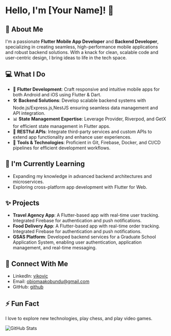 # Hello, I'm [Your Name]! 👋

## 🚀 About Me
I'm a passionate **Flutter Mobile App Developer** and **Backend Developer**, specializing in creating seamless, high-performance mobile applications and robust backend solutions. With a knack for clean, scalable code and user-centric design, I bring ideas to life in the tech space.

## 💻 What I Do

- 🌟 **Flutter Development**: Craft responsive and intuitive mobile apps for both Android and iOS using Flutter & Dart.
- 🛠️ **Backend Solutions**: Develop scalable backend systems with Node.js/Express.js,NestJS ensuring seamless data management and API integration.
- 📊 **State Management Expertise**: Leverage Provider, Riverpod, and GetX for efficient state management in Flutter apps.
- 🔄 **RESTful APIs**: Integrate third-party services and custom APIs to extend app functionality and enhance user experiences.
- 🔧 **Tools & Technologies**: Proficient in Git, Firebase, Docker, and CI/CD pipelines for efficient development workflows.

## 🌱 I'm Currently Learning
- Expanding my knowledge in advanced backend architectures and microservices.
- Exploring cross-platform app development with Flutter for Web.

## ✨ Projects
- **Travel Agency App**: A Flutter-based app with real-time user tracking. Integrated Firebase for authentication and push notifications.
- **Food Delivery App**: A Flutter-based app with real-time order tracking. Integrated Firebase for authentication and push notifications.
- **GSAS Platform**: Developed backend services for a Graduate School Application System, enabling user authentication, application management, and real-time messaging.

## 🤝 Connect With Me
- LinkedIn: [vikovic](https://www.linkedin.com/in/victor-akobundu?lipi=urn%3Ali%3Apage%3Ad_flagship3_profile_view_base_contact_details%3BrzZvPsRGS7qLS%2BpRPmSOZg%3D%3D)
- Email: obiomaakobundu@gmail.com
- GitHub: [github](https://github.com/vikovic18)

## ⚡ Fun Fact
I love to explore new technologies, play chess, and play video games.

![GitHub Stats](https://github-readme-stats.vercel.app/api?username=vikovic18&show_icons=true&theme=radical)

